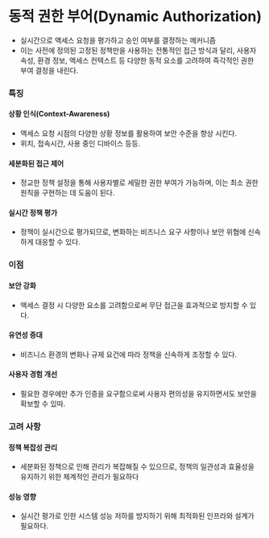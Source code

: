 # 동적 권한 부어(Dynamic Authorization)
- 실시간으로 액세스 요청을 평가하고 승인 여부를 결정하는 메커니즘
- 이는 사전에 정의된 고정된 정책만을 사용하는 전통적인 접근 방식과 달리, 사용자 속성, 환경 정보, 액세스 컨텍스트 등 다양한 동적 요소를 고려하여 즉각적인 권한 부여 결정을 내린다.
### 특징
#### 상황 인식(Context-Awareness)
- 액세스 요청 시점의 다양한 상황 정보를 활용하여 보안 수준을 향상 시킨다.
- 위치, 접속시간, 사용 중인 디바이스 등등.
#### 세분화된 접근 제어
- 정교한 정책 설정을 통해 사용자별로 세밀한 권한 부여가 가능하며, 이는 최소 권한 원칙을 구현하는 데 도움이 된다.
#### 실시간 정책 평가
- 정책이 실시간으로 평가되므로, 변화하는 비즈니스 요구 사항이나 보안 위협에 신속하게 대응할 수 있다.
### 이점
#### 보안 강화
- 액세스 결정 시 다양한 요소를 고려함으로써 무단 접근을 효과적으로 방지할 수 있다.
#### 유연성 증대
- 비즈니스 환경의 변화나 규제 요건에 따라 정책을 신속하게 조정할 수 있다.
#### 사용자 경험 개선
- 필요한 경우에만 추가 인증을 요구함으로써 사용자 편의성을 유지하면서도 보안을 확보할 수 있따.
### 고려 사항
#### 정책 복잡성 관리
- 세분화된 정책으로 인해 관리가 복잡해질 수 있으므로, 정책의 일관성과 효율성을 유지하기 위한 체계적인 관리가 필요하다
#### 성능 영향
- 실시간 평가로 인한 시스템 성능 저하를 방지하기 위해 최적화된 인프라와 설계가 필요하다.